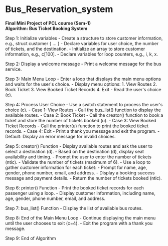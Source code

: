 # Bus_Reservation_system
**Final Mini Project of PCL course (Sem-1)**                                                                                                                                                                                                                                                                                                                                                                                                         
**Algorithm: Bus Ticket Booking System**

Step 1: Initialize variables
    - Create a structure to store customer information, e.g., struct customer { ... }
    - Declare variables for user choice, the number of tickets, and the destination.
    - Initialize an array to store customer information, e.g., c[100].
    - Declare variables for loop counters, e.g., i, k, x.

Step 2: Display a welcome message
    - Print a welcome message for the bus service.

Step 3: Main Menu Loop
    - Enter a loop that displays the main menu options and waits for the user's choice.
    - Display menu options:
        1. View Routes
        2. Book Ticket
        3. View Booked Ticket Records
        4. Exit
    - Read the user's choice (c).

Step 4: Process User Choice
    - Use a switch statement to process the user's choice (c).
        - Case 1: View Routes
            - Call the bus_list() function to display the available routes.
        - Case 2: Book Ticket
            - Call the creator() function to book a ticket and store the number of tickets booked (u).
        - Case 3: View Booked Ticket Records
            - Call the printer(u) function to print the booked ticket records.
        - Case 4: Exit
            - Print a thank you message and exit the program.
        - Default: Display an error message for invalid choices.

Step 5: creator() Function
    - Display available routes and ask the user to select a destination (d).
    - Based on the destination (d), display seat availability and timing.
    - Prompt the user to enter the number of tickets (ntic).
    - Validate the number of tickets (maximum of 6).
    - Use a loop to gather customer information for each ticket:
        - Prompt for name, age, gender, phone number, email, and address.
    - Display a booking success message and payment details.
    - Return the number of tickets booked (ntic).

Step 6: printer() Function
    - Print the booked ticket records for each passenger using a loop.
    - Display customer information, including name, age, gender, phone number, email, and address.

Step 7: bus_list() Function
    - Display the list of available bus routes.

Step 8: End of the Main Menu Loop
    - Continue displaying the main menu until the user chooses to exit (c=4).
    - Exit the program with a thank you message.

Step 9: End of Algorithm

